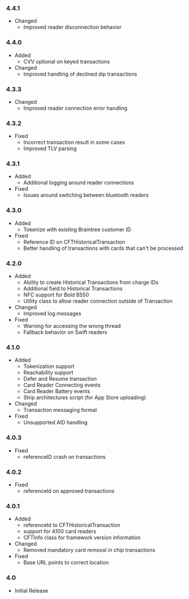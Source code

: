 ### 4.4.1
* Changed
  * Improved reader disconnection behavior

### 4.4.0
* Added
  * CVV optional on keyed transactions
* Changed
  * Improved handling of declined dip transactions

### 4.3.3
* Changed
  * Improved reader connection error handling

### 4.3.2
* Fixed
  * Incorrect transaction result in some cases
  * Improved TLV parsing

### 4.3.1
* Added
  * Additional logging around reader connections
* Fixed
  * Issues around switching between bluetooth readers

### 4.3.0
* Added
  * Tokenize with existing Braintree customer ID
* Fixed
  * Reference ID on CFTHistoricalTransaction
  * Better handling of transactions with cards that can't be processed

### 4.2.0
* Added
  * Ability to create Historical Transactions from charge IDs
  * Additional field to Historical Transactions
  * NFC support for Bold B550
  * Utility class to allow reader connection outside of Transaction
* Changed
  * Improved log messages
* Fixed
  * Warning for accessing the wrong thread
  * Fallback behavior on Swift readers

### 4.1.0
* Added
  * Tokenization support
  * Reachability support
  * Defer and Resume transaction
  * Card Reader Connecting events
  * Card Reader Battery events
  * Strip architectures script (for App Store uploading)
* Changed
  * Transaction messaging format
* Fixed
  * Unsupported AID handling

### 4.0.3
* Fixed
  * referenceID crash on transactions

### 4.0.2
* Fixed
  * referenceId on approved transactions

### 4.0.1
* Added
  * referenceId to CFTHistoricalTransaction
  * support for A100 card readers
  * CFTInfo class for framework version information
* Changed
  * Removed mandatory card removal in chip transactions
* Fixed
  * Base URL points to correct location

### 4.0
* Initial Release
